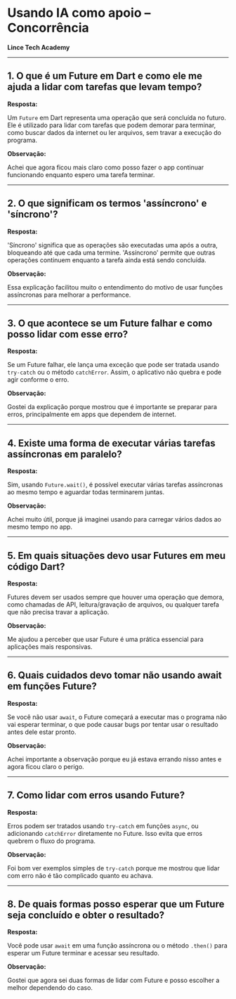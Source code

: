 
# Usando IA como apoio – Concorrência

**Lince Tech Academy**

---

## 1. O que é um Future em Dart e como ele me ajuda a lidar com tarefas que levam tempo?

**Resposta:**

Um `Future` em Dart representa uma operação que será concluída no futuro. Ele é utilizado para lidar com tarefas que podem demorar para terminar, como buscar dados da internet ou ler arquivos, sem travar a execução do programa.

**Observação:**

Achei que agora ficou mais claro como posso fazer o app continuar funcionando enquanto espero uma tarefa terminar.

---

## 2. O que significam os termos 'assíncrono' e 'síncrono'?

**Resposta:**

'Síncrono' significa que as operações são executadas uma após a outra, bloqueando até que cada uma termine. 'Assíncrono' permite que outras operações continuem enquanto a tarefa ainda está sendo concluída.

**Observação:**

Essa explicação facilitou muito o entendimento do motivo de usar funções assíncronas para melhorar a performance.

---

## 3. O que acontece se um Future falhar e como posso lidar com esse erro?

**Resposta:**

Se um Future falhar, ele lança uma exceção que pode ser tratada usando `try-catch` ou o método `catchError`. Assim, o aplicativo não quebra e pode agir conforme o erro.

**Observação:**

Gostei da explicação porque mostrou que é importante se preparar para erros, principalmente em apps que dependem de internet.

---

## 4. Existe uma forma de executar várias tarefas assíncronas em paralelo?

**Resposta:**

Sim, usando `Future.wait()`, é possível executar várias tarefas assíncronas ao mesmo tempo e aguardar todas terminarem juntas.

**Observação:**

Achei muito útil, porque já imaginei usando para carregar vários dados ao mesmo tempo no app.

---

## 5. Em quais situações devo usar Futures em meu código Dart?

**Resposta:**

Futures devem ser usados sempre que houver uma operação que demora, como chamadas de API, leitura/gravação de arquivos, ou qualquer tarefa que não precisa travar a aplicação.

**Observação:**

Me ajudou a perceber que usar Future é uma prática essencial para aplicações mais responsivas.

---

## 6. Quais cuidados devo tomar não usando await em funções Future?

**Resposta:**

Se você não usar `await`, o Future começará a executar mas o programa não vai esperar terminar, o que pode causar bugs por tentar usar o resultado antes dele estar pronto.

**Observação:**

Achei importante a observação porque eu já estava errando nisso antes e agora ficou claro o perigo.

---

## 7. Como lidar com erros usando Future?

**Resposta:**

Erros podem ser tratados usando `try-catch` em funções `async`, ou adicionando `catchError` diretamente no Future. Isso evita que erros quebrem o fluxo do programa.

**Observação:**

Foi bom ver exemplos simples de `try-catch` porque me mostrou que lidar com erro não é tão complicado quanto eu achava.

---

## 8. De quais formas posso esperar que um Future seja concluído e obter o resultado?

**Resposta:**

Você pode usar `await` em uma função assíncrona ou o método `.then()` para esperar um Future terminar e acessar seu resultado.

**Observação:**

Gostei que agora sei duas formas de lidar com Future e posso escolher a melhor dependendo do caso.


